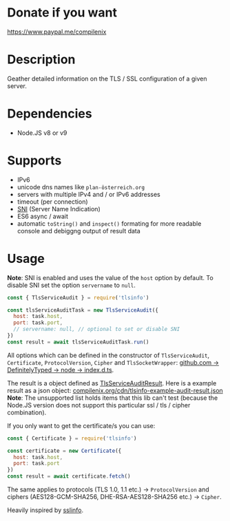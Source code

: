 # Donate if you want
https://www.paypal.me/compilenix

# Description
Geather detailed information on the TLS / SSL configuration of a given server.

# Dependencies
- Node.JS v8 or v9

# Supports
- IPv6
- unicode dns names like `plan-österreich.org`
- servers with multiple IPv4 and / or IPv6 addresses
- timeout (per connection)
- [SNI](https://en.wikipedia.org/wiki/Server_Name_Indication) (Server Name Indication)
- ES6 async / await
- automatic `toString()` and `inspect()` formating for more readable console and debiggng output of result data

# Usage
__Note__: SNI is enabled and uses the value of the `host` option by default. To disable SNI set the option `servername` to `null`.

```js
const { TlsServiceAudit } = require('tlsinfo')

const tlsServiceAuditTask = new TlsServiceAudit({
  host: task.host,
  port: task.port,
  // servername: null, // optional to set or disable SNI
})
const result = await tlsServiceAuditTask.run()
```

All options which can be defined in the constructor of `TlsServiceAudit`, `Certificate`, `ProtocolVersion`, `Cipher` and `TlsSocketWrapper`: [github.com -> DefinitelyTyped -> node -> index.d.ts](https://github.com/DefinitelyTyped/DefinitelyTyped/blob/28a8ad8439307f87bcd8e5d12e50fe1e849ed82f/types/node/v9/index.d.ts#L5535).

The result is a object defined as [TlsServiceAuditResult](https://git.compilenix.org/Compilenix/types/blob/525275ec07db09709f07586913d4a1cd8b7e8dfe/tlsinfo/index.d.ts#L549).
Here is a example result as a json object: [compilenix.org/cdn/tlsinfo-example-audit-result.json](https://compilenix.org/cdn/tlsinfo-example-audit-result.json)\
__Note__: The unsupported list holds items that this lib can't test (because the Node.JS version does not support this particular ssl / tls / cipher combination).

If you only want to get the certificate/s you can use:
```js
const { Certificate } = require('tlsinfo')

const certificate = new Certificate({
  host: task.host,
  port: task.port
})
const result = await certificate.fetch()
```

The same applies to protocols (TLS 1.0, 1.1 etc.) -> `ProtocolVersion` and ciphers (AES128-GCM-SHA256, DHE-RSA-AES128-SHA256 etc.) -> `Cipher`.

Heavily inspired by [sslinfo](https://www.npmjs.com/package/sslinfo).
